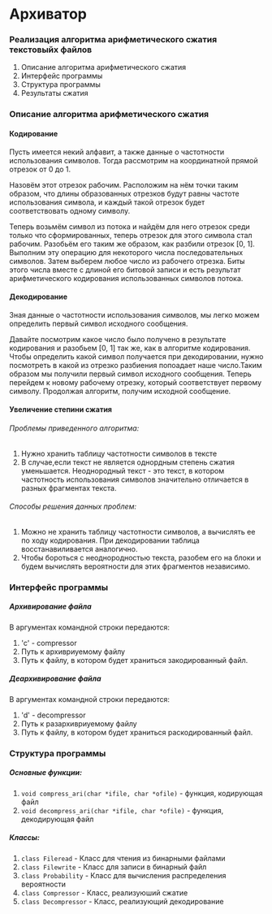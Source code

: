 # Архиватор
### Реализация алгоритма арифметического сжатия текстовыйх файлов

1. Описание алгоритма арифметического сжатия
2. Интерфейс программы 
3. Структура программы
4. Результаты сжатия

### Описание алгоритма арифметического сжатия
#### Кодирование
  Пусть имеется некий алфавит, а также данные о частотности использования символов. Тогда рассмотрим на координатной прямой отрезок от 0 до 1.
  
  Назовём этот отрезок рабочим. Расположим на нём точки таким образом, что длины образованных отрезков будут равны частоте использования символа, и каждый такой отрезок будет соответствовать одному символу.
  
  Теперь возьмём символ из потока и найдём для него отрезок среди только что сформированных, теперь отрезок для этого символа стал рабочим. Разобьём его таким же образом, как разбили отрезок [0, 1]. Выполним эту операцию для некоторого числа последовательных символов. Затем выберем любое число из рабочего отрезка. Биты этого числа вместе с длиной его битовой записи и есть результат арифметического кодирования использованных символов потока.
  
#### Декодирование
  Зная данные о частотности использования символов, мы легко можем определить первый символ исходного сообщения. 
  
  Давайте посмотрим какое число было получено в результате кодирования и разобьем [0, 1] так же, как в алгоритме кодирования. Чтобы определить какой символ получается при декодировании, нужно посмотреть в какой из отрезко разбиения попоадает наше число.Таким образом мы получили первый символ исходного сообщения. 
  Теперь перейдем к новому рабочему отрезку, который соответствует первому символу. Продолжая алгоритм, получим исходной сообщение.
  
#### Увеличение степини сжатия
  ###### Проблемы приведенного алгоритма:
  1. Нужно хранить таблицу частотности символов в тексте
  2. В случае,если текст не является однордным степень сжатия уменьшается. Неоднородный текст - это текст, в котором частотность использования символов значительно отличается в разных фрагментах текста.
  ###### Способы решения данных проблем:
  1. Можно не хранить таблицу частотности символов, а вычислять ее по ходу кодирования. При декодировании таблица восстанавиливается аналогично.
  2. Чтобы бороться с неоднородностью текста, разобем его на блоки и будем вычислять вероятности для этих фрагментов независимо.
  
### Интерфейс программы
##### Архивирование файла
  В аргументах командной строки передаются:
  1. 'c' - compressor
  2. Путь к архивриуемому файлу
  3. Путь к файлу, в котором будет храниться закодированный файл. 
##### Деархивирование файла
  В аргументах командной строки передаются:
  1. 'd' - decompressor
  2. Путь к разархивриуемому файлу
  3. Путь к файлу, в котором будет храниться раскодированный файл.
  
### Структура программы
##### Основные функции:
  1. `void compress_ari(char *ifile, char *ofile)` - функция, кодирующая файл
  2. `void decompress_ari(char *ifile, char *ofile)` - функция, декодирующая файл
  
##### Классы:
  1. `class Fileread` - Класс для чтения из бинарными файлами
  2. `class Filewrite` - Класс для записи в бинарный файл
  3. `class Probability` - Класс для вычисления распределения вероятности
  4. `class Compressor` - Класс, реализуюший сжатие
  5. `class Decompressor` - Класс, реализующий декодирование
 

 
